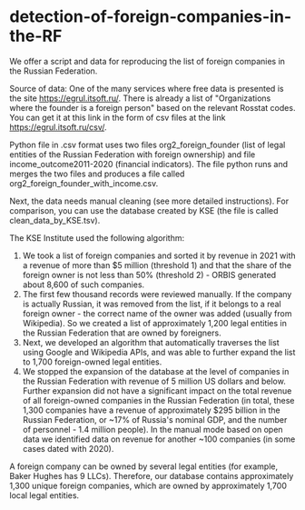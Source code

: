 # detection-of-foreign-companies-in-the-RF

We offer a script and data for reproducing the list of foreign companies in the Russian Federation.

Source of data: One of the many services where free data is presented is the site https://egrul.itsoft.ru/. There is already a list of "Organizations where the founder is a foreign person" based on the relevant Rosstat codes. You can get it at this link in the form of csv files at the link https://egrul.itsoft.ru/csv/.

Python file in .csv format uses two files org2_foreign_founder (list of legal entities of the Russian Federation with foreign ownership) and file income_outcome2011-2020 (financial indicators). The file python runs and merges the two files and produces a file called org2_foreign_founder_with_income.csv.

Next, the data needs manual cleaning (see more detailed instructions). For comparison, you can use the database created by KSE (the file is called clean_data_by_KSE.tsv).

The KSE Institute used the following algorithm:

1. We took a list of foreign companies and sorted it by revenue in 2021 with a revenue of more than $5 million (threshold 1) and that the share of the foreign owner is not less than 50% (threshold 2) - ORBIS generated about 8,600 of such companies.
2. The first few thousand records were reviewed manually. If the company is actually Russian, it was removed from the list, if it belongs to a real foreign owner - the correct name of the owner was added (usually from Wikipedia). So we created a list of approximately 1,200 legal entities in the Russian Federation that are owned by foreigners.
3. Next, we developed an algorithm that automatically traverses the list using Google and Wikipedia APIs, and was able to further expand the list to 1,700 foreign-owned legal entities.
4. We stopped the expansion of the database at the level of companies in the Russian Federation with revenue of 5 million US dollars and below. Further expansion did not have a significant impact on the total revenue of all foreign-owned companies in the Russian Federation (in total, these 1,300 companies have a revenue of approximately $295 billion in the Russian Federation, or ~17% of Russia's nominal GDP, and the number of personnel - 1.4 million people). In the manual mode based on open data we identified data on revenue for another ~100 companies (in some cases dated with 2020).

A foreign company can be owned by several legal entities (for example, Baker Hughes has 9 LLCs). Therefore, our database contains approximately 1,300 unique foreign companies, which are owned by approximately 1,700 local legal entities.
